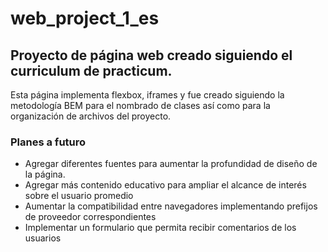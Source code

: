 # web_project_1_es

## Proyecto de página web creado siguiendo el curriculum de practicum.

Esta página implementa flexbox, iframes y fue creado siguiendo la metodología BEM para
el nombrado de clases así como para la organización de archivos del proyecto.

### Planes a futuro

- Agregar diferentes fuentes para aumentar la profundidad de diseño de la página.
- Agregar más contenido educativo para ampliar el alcance de interés sobre el usuario promedio
- Aumentar la compatibilidad entre navegadores implementando prefijos de proveedor correspondientes
- Implementar un formulario que permita recibir comentarios de los usuarios
